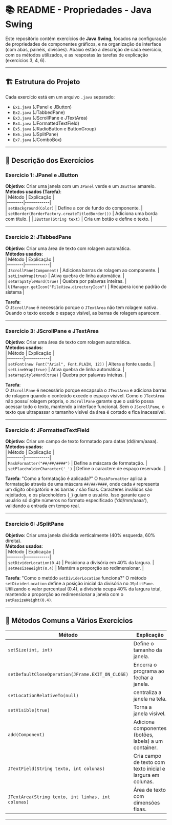 # 📚 **README - Propriedades - Java Swing**  

Este repositório contém exercícios de **Java Swing**, focados na configuração de propriedades de componentes gráficos, e na organização de interface (com abas, painéis, divisões). Abaixo estão a descrição de cada exercício, com os métodos utilizados, e as respostas às tarefas de explicação (exercícios 3, 4, 6).  

---

## 🏗️ **Estrutura do Projeto**  
Cada exercício está em um arquivo `.java` separado:  
- `Ex1.java` (JPanel e JButton)  
- `Ex2.java` (JTabbedPane)  
- `Ex3.java` (JScrollPane e JTextArea)  
- `Ex4.java` (JFormattedTextField)  
- `Ex5.java` (JRadioButton e ButtonGroup)  
- `Ex6.java` (JSplitPane)  
- `Ex7.java` (JComboBox)  

---

## 🧩 **Descrição dos Exercícios**  

### **Exercício 1: JPanel e JButton**  
**Objetivo**: Criar uma janela com um `JPanel` verde e um `JButton` amarelo.  
**Métodos usados (Tarefa)**:  
| Método | Explicação |  
|--------|------------|  
| `setBackground(Color)` | Define a cor de fundo do componente. |  
| `setBorder(BorderFactory.createTitledBorder())` | Adiciona uma borda com título. | 
| `JButton(String text)` | Cria um botão e define o texto. | 

---

### **Exercício 2: JTabbedPane**  
**Objetivo**: Criar uma área de texto com rolagem automática.  
**Métodos usados**:  
| Método | Explicação |  
|--------|------------|  
| `JScrollPane(Component)` | Adiciona barras de rolagem ao componente. |  
| `setLineWrap(true)` | Ativa quebra de linha automática. |  
| `setWrapStyleWord(true)` | Quebra por palavras inteiras. |  
| `UIManager.getIcon("FileView.directoryIcon")` | Recupera ícone padrão do sistema |  

**Tarefa**:  
O `JScrollPane` é necessário porque o `JTextArea` não tem rolagem nativa. Quando o texto excede o espaço visível, as barras de rolagem aparecem.  

---
### **Exercício 3: JScrollPane e JTextArea**  
**Objetivo**: Criar uma área de texto com rolagem automática.  
**Métodos usados**:  
| Método | Explicação |  
|--------|------------|  
| `setFont(new Font("Arial", Font.PLAIN, 12))` | Altera a fonte usada. |  
| `setLineWrap(true)` | Ativa quebra de linha automática. |  
| `setWrapStyleWord(true)` | Quebra por palavras inteiras. |  

**Tarefa**:  
O `JScrollPane` é necessário porque encapsula o `JTextArea` e adiciona barras de rolagem quando o conteúdo excede o espaço visível. Como o `JTextArea` não possuí rolagem própria, o `JScrollPane` garante que o usário possa acessar todo o texto, mantendo a interface funcional. Sem o `JScrollPane`, o texto que ultrapassar o tamanho visível da área é cortado e fica inacessível.

---

### **Exercício 4: JFormattedTextField**  
**Objetivo**: Criar um campo de texto formatado para datas (dd/mm/aaaa).  
**Métodos usados**:  
| Método | Explicação |  
|--------|------------|  
| `MaskFormatter("##/##/####")` | Define a máscara de formatação. |  
| `setPlaceholderCharacter('_')` | Define o caractere de espaço reservado. |  

**Tarefa**:  "Como a formatação é aplicada?"
O `MaskFormatter` aplica a formatação através de uma máscara `##/##/####`, onde cada `#` representa um dígito obrigatório e as barras `/` são fixas. Caracteres inválidos são rejeitados, e os placeholders (`_`) guiam o usuário. Isso garante que o usuário só digite números no formato especificado ('dd/mm/aaaa'), validando a entrada em tempo real.  

---

### **Exercício 6: JSplitPane**  
**Objetivo**: Criar uma janela dividida verticalmente (40% esquerda, 60% direita).  
**Métodos usados**:  
| Método | Explicação |  
|--------|------------|  
| `setDividerLocation(0.4)` | Posiciona a divisória em 40% da largura. |  
| `setResizeWeight(0.4)` | Mantém a proporção ao redimensionar. |  

**Tarefa**: "Como o metódo `setDividerLocation` funciona?"
O método `setDividerLocation` define a posição inicial da divisória no `JSplitPane`. Utilizando o valor percentual (0.4), a divisória ocupa 40% da largura total, mantendo a proporção ao redimensionar a janela com o `setResizeWeight(0.4)`.

---

## 📌 **Métodos Comuns a Vários Exercícios**  
| Método | Explicação |  
|--------|------------|  
| `setSize(int, int)` | Define o tamanho da janela. |  
| `setDefaultCloseOperation(JFrame.EXIT_ON_CLOSE)` | Encerra o programa ao fechar a janela. |  
| `setLocationRelativeTo(null)` | centraliza a janela na tela. | 
| `setVisible(true)` | Torna a janela visível. |  
| `add(Component)` | Adiciona componentes (botões, labels) a um container. | 
| `JTextField(String texto, int colunas)` | Cria campo de texto com texto inicial e largura em colunas. | 
| `JTextArea(String texto, int linhas, int colunas)` | Área de texto com dimensões fixas. |


---
